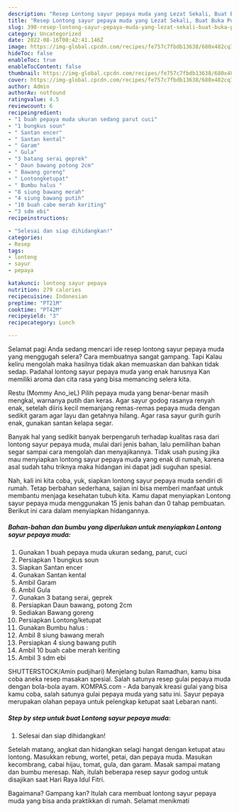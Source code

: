 ```yaml
---
description: "Resep Lontong sayur pepaya muda yang Lezat Sekali, Buat Buka Puasa}"
title: "Resep Lontong sayur pepaya muda yang Lezat Sekali, Buat Buka Puasa}"
slug: 390-resep-lontong-sayur-pepaya-muda-yang-lezat-sekali-buat-buka-puasa
category: Uncategorized
date: 2022-08-16T00:42:41.146Z
image: https://img-global.cpcdn.com/recipes/fe757c7fbdb13638/680x482cq70/lontong-sayur-pepaya-muda-foto-resep-utama.jpg
hideToc: false
enableToc: true
enableTocContent: false
thumbnail: https://img-global.cpcdn.com/recipes/fe757c7fbdb13638/680x482cq70/lontong-sayur-pepaya-muda-foto-resep-utama.jpg
cover: https://img-global.cpcdn.com/recipes/fe757c7fbdb13638/680x482cq70/lontong-sayur-pepaya-muda-foto-resep-utama.jpg
author: Admin
authorAv: notfound
ratingvalue: 4.5
reviewcount: 6
recipeingredient:
- "1 buah pepaya muda ukuran sedang parut cuci"
- "1 bungkus soun"
- " Santan encer"
- " Santan kental"
- " Garam"
- " Gula"
- "3 batang serai geprek"
- " Daun bawang potong 2cm"
- " Bawang goreng"
- " Lontongketupat"
- " Bumbu halus "
- "8 siung bawang merah"
- "4 siung bawang putih"
- "10 buah cabe merah keriting"
- "3 sdm ebi"
recipeinstructions:

- "Selesai dan siap dihidangkan!"
categories:
- Resep
tags:
- lontong
- sayur
- pepaya

katakunci: lontong sayur pepaya 
nutrition: 279 calories
recipecuisine: Indonesian
preptime: "PT21M"
cooktime: "PT42M"
recipeyield: "3"
recipecategory: Lunch

---
```



Selamat pagi Anda sedang mencari ide resep lontong sayur pepaya muda yang menggugah selera? Cara membuatnya sangat gampang. Tapi Kalau keliru mengolah maka hasilnya tidak akan memuaskan dan bahkan tidak sedap. Padahal lontong sayur pepaya muda yang enak harusnya Kan memiliki aroma dan cita rasa yang bisa memancing selera kita.


Restu (Mommy Ano_ieL) Pilih pepaya muda yang benar-benar masih mengkal, warnanya putih dan keras. Agar sayur godog rasanya renyah enak, setelah diiris kecil memanjang remas-remas pepaya muda dengan sedikit garam agar layu dan getahnya hilang. Agar rasa sayur gurih gurih enak, gunakan santan kelapa segar.

Banyak hal yang sedikit banyak berpengaruh terhadap kualitas rasa dari lontong sayur pepaya muda, mulai dari jenis bahan, lalu pemilihan bahan segar sampai cara mengolah dan menyajikannya. Tidak usah pusing jika mau menyiapkan lontong sayur pepaya muda yang enak di rumah, karena asal sudah tahu triknya maka hidangan ini dapat jadi suguhan spesial.


Nah, kali ini kita coba, yuk, siapkan lontong sayur pepaya muda sendiri di rumah. Tetap berbahan sederhana, sajian ini bisa memberi manfaat untuk membantu menjaga kesehatan tubuh kita. Kamu dapat menyiapkan Lontong sayur pepaya muda menggunakan 15 jenis bahan dan 0 tahap pembuatan. Berikut ini cara dalam menyiapkan hidangannya.

<!--inarticleads1-->

##### Bahan-bahan dan bumbu yang diperlukan untuk menyiapkan Lontong sayur pepaya muda:

1. Gunakan 1 buah pepaya muda ukuran sedang, parut, cuci
1. Persiapkan 1 bungkus soun
1. Siapkan  Santan encer
1. Gunakan  Santan kental
1. Ambil  Garam
1. Ambil  Gula
1. Gunakan 3 batang serai, geprek
1. Persiapkan  Daun bawang, potong 2cm
1. Sediakan  Bawang goreng
1. Persiapkan  Lontong/ketupat
1. Gunakan  Bumbu halus :
1. Ambil 8 siung bawang merah
1. Persiapkan 4 siung bawang putih
1. Ambil 10 buah cabe merah keriting
1. Ambil 3 sdm ebi


SHUTTERSTOCK/Amin pudjihari) Menjelang bulan Ramadhan, kamu bisa coba aneka resep masakan spesial. Salah satunya resep gulai pepaya muda dengan bola-bola ayam. KOMPAS.com - Ada banyak kreasi gulai yang bisa kamu coba, salah satunya gulai pepaya muda yang satu ini. Sayur pepaya merupakan olahan pepaya untuk pelengkap ketupat saat Lebaran nanti. 

<!--inarticleads2-->

##### Step by step untuk buat Lontong sayur pepaya muda:


1. Selesai dan siap dihidangkan!

Setelah matang, angkat dan hidangkan selagi hangat dengan ketupat atau lontong. Masukkan rebung, wortel, petai, dan pepaya muda. Masukan kecombrang, cabai hijau, tomat, gula, dan garam. Masak sampai matang dan bumbu meresap. Nah, itulah beberapa resep sayur godog untuk disajikan saat Hari Raya Idul Fitri. 

Bagaimana? Gampang kan? Itulah cara membuat lontong sayur pepaya muda yang bisa anda praktikkan di rumah. Selamat menikmati
